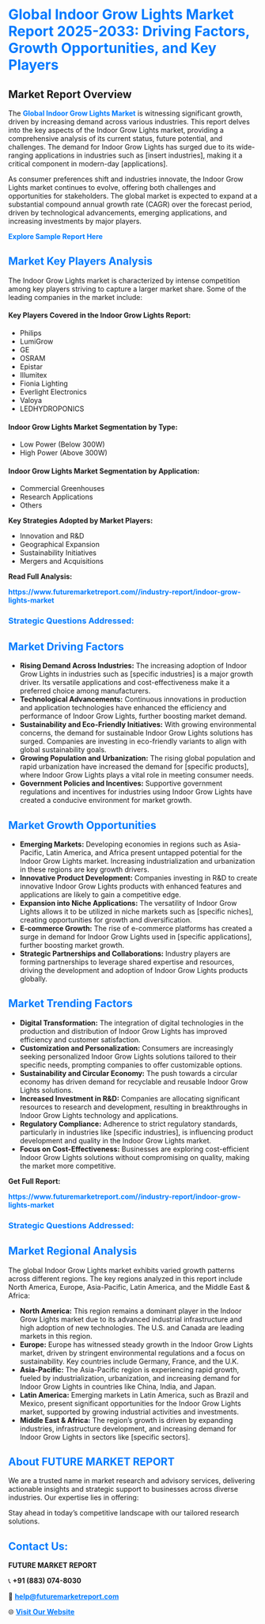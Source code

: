 <h1 style="color: #007BFF;">Global Indoor Grow Lights Market Report 2025-2033: Driving Factors, Growth Opportunities, and Key Players</h1>

<section id="overview">
<h2>Market Report Overview</h2>
<p>The <a href="https://www.futuremarketreport.com//industry-report/indoor-grow-lights-market" style="color: #007BFF; text-decoration: none;"><strong>Global Indoor Grow Lights Market</strong></a> is witnessing significant growth, driven by increasing demand across various industries. This report delves into the key aspects of the Indoor Grow Lights market, providing a comprehensive analysis of its current status, future potential, and challenges. The demand for Indoor Grow Lights has surged due to its wide-ranging applications in industries such as [insert industries], making it a critical component in modern-day [applications].</p>
<p>As consumer preferences shift and industries innovate, the Indoor Grow Lights market continues to evolve, offering both challenges and opportunities for stakeholders. The global market is expected to expand at a substantial compound annual growth rate (CAGR) over the forecast period, driven by technological advancements, emerging applications, and increasing investments by major players.</p>
</section>

<section id="overview">
<p><a href="https://www.futuremarketreport.com//request-sample/reportId=75594" style="color: #007BFF; text-decoration: none;"><strong>Explore Sample Report Here</strong></a></p>
</section>

<section id="key-players">
<h2 style="color: #007BFF;">Market Key Players Analysis</h2>
<p>The Indoor Grow Lights market is characterized by intense competition among key players striving to capture a larger market share. Some of the leading companies in the market include:</p>
<h4>Key Players Covered in the Indoor Grow Lights Report:</h4>
<ul><li>Philips</li><li>LumiGrow</li><li>GE</li><li>OSRAM</li><li>Epistar</li><li>Illumitex</li><li>Fionia Lighting</li><li>Everlight Electronics</li><li>Valoya</li><li>LEDHYDROPONICS</li></ul>
<h4>Indoor Grow Lights Market Segmentation by Type:</h4>
<ul><li>Low Power (Below 300W)</li><li>High Power (Above 300W)</li></ul>

<h4>Indoor Grow Lights Market Segmentation by Application:</h4>
<ul><li>Commercial Greenhouses</li><li>Research Applications</li><li>Others</li></ul>
<p><strong>Key Strategies Adopted by Market Players:</strong></p>
<ul>
<li>Innovation and R&D</li>
<li>Geographical Expansion</li>
<li>Sustainability Initiatives</li>
<li>Mergers and Acquisitions</li>
</ul>
</section>

<section>
<p><strong>Read Full Analysis: </strong></p><a href="https://www.futuremarketreport.com//industry-report/indoor-grow-lights-market" style="color: #007BFF; text-decoration: none;"><strong>https://www.futuremarketreport.com//industry-report/indoor-grow-lights-market</strong></a>
<h3 style="color: #007BFF;">Strategic Questions Addressed:</h3>
</section>

<section id="driving-factors">
<h2 style="color: #007BFF;">Market Driving Factors</h2>
<ul>
<li><strong>Rising Demand Across Industries:</strong> The increasing adoption of Indoor Grow Lights in industries such as [specific industries] is a major growth driver. Its versatile applications and cost-effectiveness make it a preferred choice among manufacturers.</li>
<li><strong>Technological Advancements:</strong> Continuous innovations in production and application technologies have enhanced the efficiency and performance of Indoor Grow Lights, further boosting market demand.</li>
<li><strong>Sustainability and Eco-Friendly Initiatives:</strong> With growing environmental concerns, the demand for sustainable Indoor Grow Lights solutions has surged. Companies are investing in eco-friendly variants to align with global sustainability goals.</li>
<li><strong>Growing Population and Urbanization:</strong> The rising global population and rapid urbanization have increased the demand for [specific products], where Indoor Grow Lights plays a vital role in meeting consumer needs.</li>
<li><strong>Government Policies and Incentives:</strong> Supportive government regulations and incentives for industries using Indoor Grow Lights have created a conducive environment for market growth.</li>
</ul>
</section>

<section id="growth-opportunities">
<h2 style="color: #007BFF;">Market Growth Opportunities</h2>
<ul>
<li><strong>Emerging Markets:</strong> Developing economies in regions such as Asia-Pacific, Latin America, and Africa present untapped potential for the Indoor Grow Lights market. Increasing industrialization and urbanization in these regions are key growth drivers.</li>
<li><strong>Innovative Product Development:</strong> Companies investing in R&D to create innovative Indoor Grow Lights products with enhanced features and applications are likely to gain a competitive edge.</li>
<li><strong>Expansion into Niche Applications:</strong> The versatility of Indoor Grow Lights allows it to be utilized in niche markets such as [specific niches], creating opportunities for growth and diversification.</li>
<li><strong>E-commerce Growth:</strong> The rise of e-commerce platforms has created a surge in demand for Indoor Grow Lights used in [specific applications], further boosting market growth.</li>
<li><strong>Strategic Partnerships and Collaborations:</strong> Industry players are forming partnerships to leverage shared expertise and resources, driving the development and adoption of Indoor Grow Lights products globally.</li>
</ul>
</section>

<section id="trending-factors">
<h2 style="color: #007BFF;">Market Trending Factors</h2>
<ul>
<li><strong>Digital Transformation:</strong> The integration of digital technologies in the production and distribution of Indoor Grow Lights has improved efficiency and customer satisfaction.</li>
<li><strong>Customization and Personalization:</strong> Consumers are increasingly seeking personalized Indoor Grow Lights solutions tailored to their specific needs, prompting companies to offer customizable options.</li>
<li><strong>Sustainability and Circular Economy:</strong> The push towards a circular economy has driven demand for recyclable and reusable Indoor Grow Lights solutions.</li>
<li><strong>Increased Investment in R&D:</strong> Companies are allocating significant resources to research and development, resulting in breakthroughs in Indoor Grow Lights technology and applications.</li>
<li><strong>Regulatory Compliance:</strong> Adherence to strict regulatory standards, particularly in industries like [specific industries], is influencing product development and quality in the Indoor Grow Lights market.</li>
<li><strong>Focus on Cost-Effectiveness:</strong> Businesses are exploring cost-efficient Indoor Grow Lights solutions without compromising on quality, making the market more competitive.</li>
</ul>
</section>

<section>
<p><strong>Get Full Report: </strong></p><a href="https://www.futuremarketreport.com//industry-report/indoor-grow-lights-market" style="color: #007BFF; text-decoration: none;"><strong>https://www.futuremarketreport.com//industry-report/indoor-grow-lights-market</strong></a>
<h3 style="color: #007BFF;">Strategic Questions Addressed:</h3>
</section>


<section id="regional-analysis">
<h2 style="color: #007BFF;">Market Regional Analysis</h2>
<p>The global Indoor Grow Lights market exhibits varied growth patterns across different regions. The key regions analyzed in this report include North America, Europe, Asia-Pacific, Latin America, and the Middle East & Africa:</p>
<ul>
<li><strong>North America:</strong> This region remains a dominant player in the Indoor Grow Lights market due to its advanced industrial infrastructure and high adoption of new technologies. The U.S. and Canada are leading markets in this region.</li>
<li><strong>Europe:</strong> Europe has witnessed steady growth in the Indoor Grow Lights market, driven by stringent environmental regulations and a focus on sustainability. Key countries include Germany, France, and the U.K.</li>
<li><strong>Asia-Pacific:</strong> The Asia-Pacific region is experiencing rapid growth, fueled by industrialization, urbanization, and increasing demand for Indoor Grow Lights in countries like China, India, and Japan.</li>
<li><strong>Latin America:</strong> Emerging markets in Latin America, such as Brazil and Mexico, present significant opportunities for the Indoor Grow Lights market, supported by growing industrial activities and investments.</li>
<li><strong>Middle East & Africa:</strong> The region’s growth is driven by expanding industries, infrastructure development, and increasing demand for Indoor Grow Lights in sectors like [specific sectors].</li>
</ul>
</section>

<footer>
<h2 style="color: #007BFF;">About FUTURE MARKET REPORT</h2>
<p>We are a trusted name in market research and advisory services, delivering actionable insights and strategic support to businesses across diverse industries. Our expertise lies in offering:</p>

<p>Stay ahead in today’s competitive landscape with our tailored research solutions.</p>

<h2 style="color: #007BFF;">Contact Us:</h2>
<p><strong>FUTURE MARKET REPORT</strong></p>
<p>📞 <strong>+91 (883) 074-8030</strong></p>
<p>📧 <strong><a href="mailto:help@futuremarketreport.com" style="color: #007BFF;">help@futuremarketreport.com</a></strong></p>
<p>🌐 <strong><a href="https://www.futuremarketreport.com/" style="color: #007BFF;">Visit Our Website</a></strong></p>
</footer>